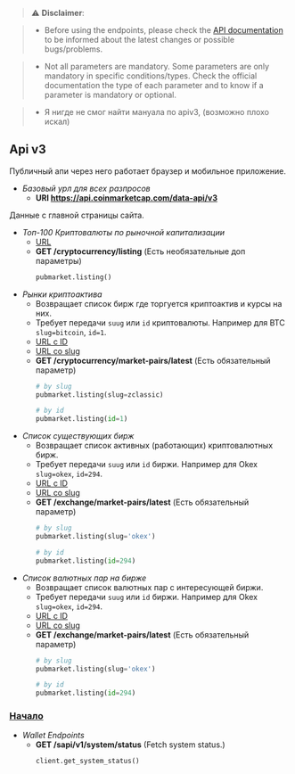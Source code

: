 > :warning: **Disclaimer**: 

 > * Before using the endpoints, please check the [API documentation](https://coinmarketcap.com/api/documentation/v1/) to be informed about the latest changes or possible bugs/problems. 

 > * Not all parameters are mandatory. Some parameters are only mandatory in specific conditions/types. Check the official documentation the type of each parameter and to know if a parameter is mandatory or optional. 

 > * Я нигде не смог найти мануала по apiv3, (возможно плохо искал)


 
## Api v3

Публичный апи через него работает браузер и мобильное приложение.

- *Базовый урл для всех разпросов*
  - **URI https://api.coinmarketcap.com/data-api/v3**

Данные с главной страницы сайта.

- *Топ-100 Криптовалюты по рыночной капитализации*
  - [URL](https://api.coinmarketcap.com/data-api/v3/cryptocurrency/listing)
  - **GET /cryptocurrency/listing** (Есть необязательные доп параметры)
    ```python 
    pubmarket.listing()
    ```
- *Рынки криптоактива*
  - Возвращает список бирж где торгуется криптоактив и курсы на них.
  - Требует передачи `suug` или `id` криптовалюты. Например для BTC `slug=bitcoin`, `id=1`.
  - [URL c ID](https://api.coinmarketcap.com/data-api/v3/cryptocurrency/market-pairs/latest?id=1)
  - [URL cо slug](https://api.coinmarketcap.com/data-api/v3/cryptocurrency/market-pairs/latest?slug=bitcoin)
  - **GET /cryptocurrency/market-pairs/latest** (Есть обязательный параметр)
    ```python 
    # by slug
    pubmarket.listing(slug=zclassic)
    
    # by id
    pubmarket.listing(id=1)
    ```
- *Список существующих бирж*
  - Возвращает список активных (работающих) криптовалютных бирж.
  - Требует передачи `suug` или `id` биржи. Например для Okex `slug=okex`, `id=294`.
  - [URL c ID](https://api.coinmarketcap.com/data-api/v3/exchange/market-pairs/latest?id=294)
  - [URL cо slug](https://api.coinmarketcap.com/data-api/v3/exchange/market-pairs/latest?slug=okex)
  - **GET /exchange/market-pairs/latest** (Есть обязательный параметр)
    ```python 
    # by slug
    pubmarket.listing(slug='okex')
    
    # by id
    pubmarket.listing(id=294)
    ```
- *Список валютных пар на бирже*
  - Возвращает список валютных пар с интересующей биржи.
  - Требует передачи `suug` или `id` биржи. Например для Okex `slug=okex`, `id=294`.
  - [URL c ID](https://api.coinmarketcap.com/data-api/v3/exchange/market-pairs/latest?id=294)
  - [URL cо slug](https://api.coinmarketcap.com/data-api/v3/exchange/market-pairs/latest?slug=okex)
  - **GET /exchange/market-pairs/latest** (Есть обязательный параметр)
    ```python 
    # by slug
    pubmarket.listing(slug='okex')
    
    # by id
    pubmarket.listing(id=294)
    ```

### [Начало](https:///)
- *Wallet Endpoints*
  - **GET /sapi/v1/system/status** (Fetch system status.)
    ```python 
    client.get_system_status()
    ```
